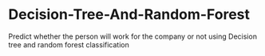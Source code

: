 # Decision-Tree-And-Random-Forest
Predict whether the person will work for the company or not using Decision tree and random forest classification

